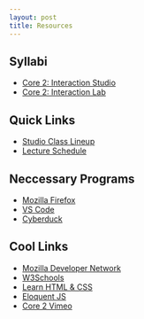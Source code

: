 ```yaml
---
layout: post
title: Resources
---
```


## Syllabi
- [Core 2: Interaction Studio](https://docs.google.com/document/d/1uSgmvAGwzk8EYUbHQHOVSNhdZ7VOn7vngCplt9J2pqA)
- [Core 2: Interaction Lab](https://docs.google.com/document/d/1j1ohctsQ6aGTztWyDgeNVc247rFkvuVYvSlvNJUbZ0o/edit#heading=h.3wwbhtcgcskn)

## Quick Links
- [Studio Class Lineup](https://docs.google.com/document/d/1mC-NGmhZ_U7QS5CP1p7_hDiZ1N5kAbK21VtIVVQk8JE)
- [Lecture Schedule](https://cdparsons.glideapp.io/dl/da19fa
)

## Neccessary Programs
- [Mozilla Firefox](https://www.mozilla.org/en-US/firefox/)
- [VS Code](https://code.visualstudio.com/)
- [Cyberduck](https://cyberduck.io/)

## Cool Links
- [Mozilla Developer Network](https://developer.mozilla.org/en-US/)
- [W3Schools](https://www.w3schools.com/)
- [Learn HTML & CSS](http://learn.shayhowe.com/)  
- [Eloquent JS](http://eloquentjavascript.net/) 
- [Core 2 Vimeo](https://vimeo.com/user/11664633/folder/3213480) 

